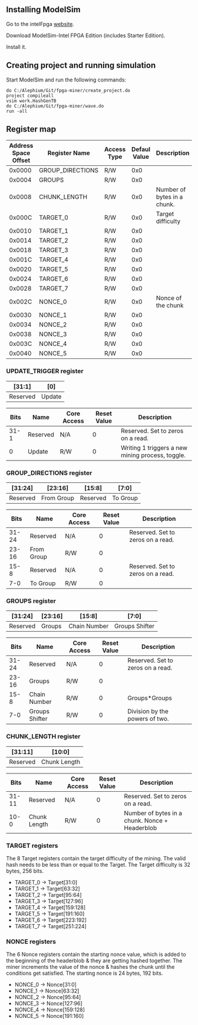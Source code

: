 ## Installing ModelSim

Go to the intelFpga 
[website](https://fpgasoftware.intel.com/20.1.1/?edition=lite&product=modelsim_ae&platform=windows#tabs-2).

Download ModelSim-Intel FPGA Edition (includes Starter Edition).

Install it.

## Creating project and running simulation

Start ModelSim and run the following commands:

    do C:/Alephium/Git/fpga-miner/create_project.do
    project compileall
    vsim work.HashGenTB
    do C:/Alephium/Git/fpga-miner/wave.do
    run -all
    
## Register map

| Address Space Offset | Register Name | Access Type | Defaul Value| Description |
| -------------------- | ------------- |------------ | ----------- | ----------- |
| 0x0000  | GROUP_DIRECTIONS | R/W | 0x0 | |
| 0x0004  | GROUPS | R/W | 0x0 | |
| 0x0008  | CHUNK_LENGTH | R/W | 0x0 | Number of bytes in a chunk. |
| 0x000C  | TARGET_0 | R/W | 0x0 | Target difficulty |
| 0x0010  | TARGET_1 | R/W | 0x0 | |
| 0x0014  | TARGET_2 | R/W | 0x0 | |
| 0x0018  | TARGET_3 | R/W | 0x0 | |
| 0x001C  | TARGET_4 | R/W | 0x0 | |
| 0x0020  | TARGET_5 | R/W | 0x0 | |
| 0x0024  | TARGET_6 | R/W | 0x0 | |
| 0x0028  | TARGET_7 | R/W | 0x0 | |
| 0x002C  | NONCE_0 | R/W | 0x0 | Nonce of the chunk |
| 0x0030  | NONCE_1 | R/W | 0x0 | |
| 0x0034  | NONCE_2 | R/W | 0x0 | |
| 0x0038  | NONCE_3 | R/W | 0x0 | |
| 0x003C  | NONCE_4 | R/W | 0x0 | |
| 0x0040  | NONCE_5 | R/W | 0x0 | |

### UPDATE_TRIGGER register

| [31:1] | [0] |
| ---- | ---- |
| Reserved | Update |

| Bits | Name | Core Access | Reset Value | Description |
| ---- | ---- |---- | ---- | ---- |
| 31-1  | Reserved | N/A | 0 | Reserved. Set to zeros on a read. |
| 0  | Update | R/W | 0 | Writing 1 triggers a new mining process, toggle. |

### GROUP_DIRECTIONS register

| [31:24] | [23:16] | [15:8] | [7:0] |
| ---- | ---- | ---- | ---- |
| Reserved | From Group | Reserved | To Group |

| Bits | Name | Core Access | Reset Value | Description |
| ---- | ---- |---- | ---- | ---- |
| 31-24  | Reserved | N/A | 0 | Reserved. Set to zeros on a read. |
| 23-16  | From Group | R/W | 0 |  |
| 15-8  | Reserved | N/A | 0 | Reserved. Set to zeros on a read. |
| 7-0  | To Group | R/W | 0 |  |

### GROUPS register

| [31:24] | [23:16] | [15:8] | [7:0] |
| ---- | ---- | ---- | ---- |
| Reserved | Groups | Chain Number | Groups Shifter |

| Bits | Name | Core Access | Reset Value | Description |
| ---- | ---- |---- | ---- | ---- |
| 31-24  | Reserved | N/A | 0 | Reserved. Set to zeros on a read. |
| 23-16  | Groups | R/W | 0 |  |
| 15-8  | Chain Number | R/W | 0 | Groups*Groups |
| 7-0  | Groups Shifter | R/W | 0 | Division by the powers of two. |

### CHUNK_LENGTH register

| [31:11] | [10:0] | 
| ---- | ---- | 
| Reserved | Chunk Length | 

| Bits | Name | Core Access | Reset Value | Description |
| ---- | ---- |---- | ---- | ---- |
| 31-11  | Reserved | N/A | 0 | Reserved. Set to zeros on a read. |
| 10-0 | Chunk Length| R/W | 0 | Number of bytes in a chunk. Nonce + Headerblob|


### TARGET registers

The 8 Target registers contain the target difficulty of the mining. 
The valid hash needs to  be less than or equal to the Target.
The Target difficulty is 32 bytes, 256 bits.

* TARGET_0 -> Target[31:0]
* TARGET_1 -> Target[63:32]
* TARGET_2 -> Target[95:64]
* TARGET_3 -> Target[127:96]
* TARGET_4 -> Target[159:128]
* TARGET_5 -> Target[191:160]
* TARGET_6 -> Target[223:192]
* TARGET_7 -> Target[251:224]


### NONCE registers

The 6 Nonce registers contain the starting nonce value, 
which is added to the beginning of the headerblob & they are getting hashed together.
The miner increments the value of the nonce & hashes the chunk until the conditions get satisfied. 
The starting nonce is 24 bytes, 192 bits.

* NONCE_0 -> Nonce[31:0]
* NONCE_1 -> Nonce[63:32]
* NONCE_2 -> Nonce[95:64]
* NONCE_3 -> Nonce[127:96]
* NONCE_4 -> Nonce[159:128]
* NONCE_5 -> Nonce[191:160]


